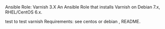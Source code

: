 Ansible Role: Varnish 3.X
An Ansible Role that installs Varnish on Debian 7.x,  RHEL/CentOS 6.x.

test to test varnish 
Requirements:
see centos or debian , README.


